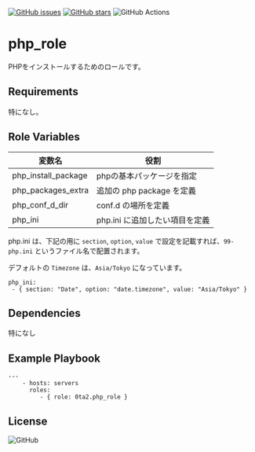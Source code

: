 [![GitHub issues](https://img.shields.io/github/issues/0ta2/php_role)](https://github.com/0ta2/php_role/issues)
[![GitHub stars](https://img.shields.io/github/stars/0ta2/php_role)](https://github.com/0ta2/php_role/stargazers)
![GitHub Actions](https://github.com/0ta2/php_role/workflows/Molecule%20Test/badge.svg)

php_role
=========

PHPをインストールするためのロールです。

Requirements
------------

特になし。

Role Variables
--------------

| 変数名              | 役割                           |
|---------------------|--------------------------------|
| php_install_package | phpの基本パッケージを指定      |
| php_packages_extra  | 追加の php package を定義      |
| php_conf_d_dir      | conf.d の場所を定義            |
| php_ini             | php.ini に追加したい項目を定義 |


php.ini は、下記の用に `section`, `option`, `value` で設定を記載すれば、`99-php.ini` というファイル名で配置されます。

デフォルトの `Timezone` は、`Asia/Tokyo` になっています。

```
php_ini:
 - { section: "Date", option: "date.timezone", value: "Asia/Tokyo" }
```

Dependencies
------------

特になし

Example Playbook
----------------

```
---
    - hosts: servers
      roles:
         - { role: 0ta2.php_role }
```

License
-------

![GitHub](https://img.shields.io/github/license/0ta2/php_role)
